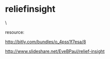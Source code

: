 reliefinsight
=============
\

resource:

http://bitly.com/bundles/o_4pss1f7esa/8

http://www.slideshare.net/EveBPaul/relief-insight
